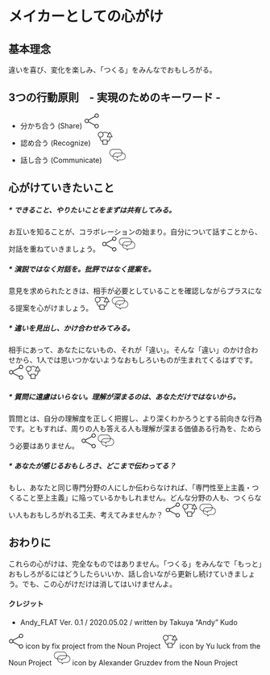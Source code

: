 # メイカーとしての心がけ

## 基本理念
違いを喜び、変化を楽しみ、「つくる」をみんなでおもしろがる。

## 3つの行動原則　- 実現のためのキーワード -
* 分かち合う (Share) ![share](logos/noun_Share_2477357_resize.png)
* 認め合う (Recognize)　![recognize](logos/noun_integration_339027_resize.png)
* 話し合う (Communicate)　![communicate](logos/noun_Conversation_329811_resize.png)

## 心がけていきたいこと
##### * できること、やりたいことをまずは共有してみる。
お互いを知ることが、コラボレーションの始まり。自分について話すことから、対話を重ねていきましょう。
![share](logos/noun_Share_2477357_resize.png) ![communicate](logos/noun_Conversation_329811_resize.png)

##### * 演説ではなく対話を。批評ではなく提案を。
意見を求められたときは、相手が必要としていることを確認しながらプラスになる提案を心がけましょう。
![recognize](logos/noun_integration_339027_resize.png) ![communicate](logos/noun_Conversation_329811_resize.png)

##### * 違いを見出し、かけ合わせみてみる。
相手にあって、あなたにないもの、それが「違い」。そんな「違い」のかけ合わせから、1人では思いつかないようなおもしろいものが生まれてくるはずです。
![share](logos/noun_Share_2477357_resize.png) ![recognize](logos/noun_integration_339027_resize.png)

##### * 質問に遠慮はいらない。理解が深まるのは、あなただけではないから。
質問とは、自分の理解度を正しく把握し、より深くわかろうとする前向きな行為です。ともすれば、周りの人も答える人も理解が深まる価値ある行為を、ためらう必要はありません。
![share](logos/noun_Share_2477357_resize.png) ![communicate](logos/noun_Conversation_329811_resize.png)

##### * あなたが感じるおもしろさ、どこまで伝わってる？
もし、あなたと同じ専門分野の人にしか伝わらなければ、「専門性至上主義・つくること至上主義」に陥っているかもしれません。どんな分野の人も、つくらない人もおもしろがれる工夫、考えてみませんか？
![share](logos/noun_Share_2477357_resize.png) ![recognize](logos/noun_integration_339027_resize.png) ![communicate](logos/noun_Conversation_329811_resize.png)

## おわりに
これらの心がけは、完全なものではありません。「つくる」をみんなで「もっと」おもしろがるにはどうしたらいいか、話し合いながら更新し続けていきましょう。でも、この心がけだけは消してはいけませんよ。

#### クレジット
* Andy_FLAT Ver. 0.1 / 2020.05.02 / written by Takuya “Andy” Kudo

![share](logos/noun_Share_2477357_resize.png)  icon by fix project from the Noun Project
![recognize](logos/noun_integration_339027_resize.png) icon by Yu luck from the Noun Project
![communicate](logos/noun_Conversation_329811_resize.png) icon  by Alexander Gruzdev from the Noun Project
